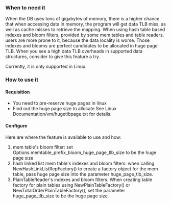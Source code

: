 ### When to need it
When the DB uses tons of gigabytes of memory, there is a higher chance that when accessing data in memory, the program will get data TLB miss, as well as cache misses to retrieve the mapping. When using hash table based indexes and bloom filters, provided by some mem tables and table readers, users are more prone to it, because the data locality is worse. Those indexes and blooms are perfect candidates to be allocated in huge page TLB. When you see a high data TLB overheads in supported data structures, consider to give this feature a try.

Currently, it is only supported in Linux.

### How to use it
#### Requisition 
* You need to pre-reserve huge pages in linux
* Find out the huge page size to allocate
See Linux Documentation/vm/hugetlbpage.txt for details.

#### Configure
Here are where the feature is available to use and how:
1. mem table's bloom filter: set Options.memtable_prefix_bloom_huge_page_tlb_size to be the huge page size
2. hash linked list mem table's indexes and bloom filters: when calling NewHashLinkListRepFactory() to create a factory object for the mem table, pass huge page size into the parameter huge_page_tlb_size.
3. PlainTableReader's indexes and bloom filters. When creating table factory for plain tables using NewPlainTableFactory() or NewTotalOrderPlainTableFactory(), set the parameter huge_page_tlb_size to be the huge page size.